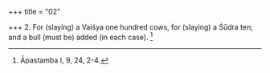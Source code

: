 +++
title = "02"

+++
2. For (slaying) a Vaiśya one hundred cows, for (slaying) a Śūdra ten; and a bull (must be) added (in each case). [^2] 


[^2]:  Āpastamba I, 9, 24, 2-4.
